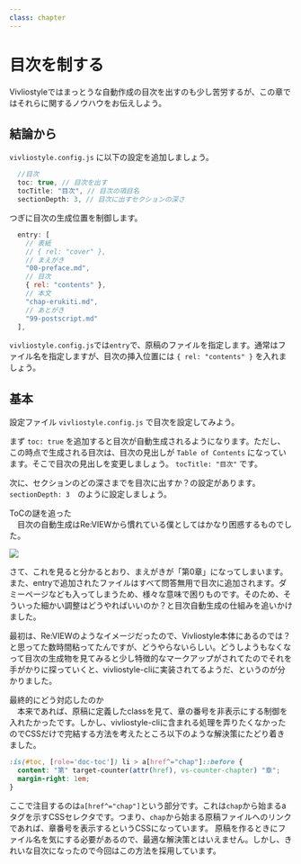 ```yaml
---
class: chapter
---
```


# 目次を制する

Vivliostyleではまっとうな自動作成の目次を出すのも少し苦労するが、この章ではそれらに関するノウハウをお伝えしよう。

## 結論から

`vivliostyle.config.js` に以下の設定を追加しましょう。

```js:vivliostyle.config.js
  //目次
  toc: true, // 目次を出す
  tocTitle: "目次", // 目次の項目名
  sectionDepth: 3, // 目次に出すセクションの深さ
```

つぎに目次の生成位置を制御します。

```js:vivliostyle.config.js
  entry: [
    // 表紙
    // { rel: "cover" },
    // まえがき
    "00-preface.md",
    // 目次
    { rel: "contents" },
    // 本文
    "chap-erukiti.md",
    // あとがき
    "99-postscript.md"
  ],
```

`vivliostyle.config.js`では`entry`で、原稿のファイルを指定します。通常はファイル名を指定しますが、目次の挿入位置には `{ rel: "contents" }` を入れましょう。

## 基本

設定ファイル `vivliostyle.config.js` で目次を設定してみよう。

まず `toc: true` を追加すると目次が自動生成されるようになります。ただし、この時点で生成される目次は、目次の見出しが `Table of Contents` になっています。そこで目次の見出しを変更しましょう。 `tocTitle: "目次"` です。

次に、セクションのどの深さまでを目次に出すか？の設定があります。`sectionDepth: 3`　のように設定しましょう。

<div class="column">
<div class="column-title">ToCの謎を追った</div>
　目次の自動生成はRe:VIEWから慣れている僕としてはかなり困惑するものでした。

![](images/chap-vivliostyle/toc.png)

さて、これを見ると分かるとおり、まえがきが「第0章」になってしまいます。また、entryで追加されたファイルはすべて問答無用で目次に追加されます。ダミーページなども入ってしまうため、様々な意味で困りものです。そのため、そういった細かい調整はどうやればいいのか？と目次自動生成の仕組みを追いかけました。

最初は、Re:VIEWのようなイメージだったので、Vivliostyle本体にあるのでは？と思ってた数時間粘ってたんですが、どうやらないらしい。どうしようもなくなって目次の生成物を見てみると少し特徴的なマークアップがされてたのでそれを手がかりに探っていくと、vivliostyle-cliに実装されてるようだ、というのが分かりました。

</div>

<div class="column">
<div class="column-title">最終的にどう対応したのか</div>
　本来であれば、原稿に定義したclassを見て、章の番号を非表示にする制御を入れたかったです。しかし、vivliostyle-cliに含まれる処理を弄りたくなかったのでCSSだけで完結する方法を考えたところ以下のような解決策にたどり着きました。

```css
:is(#toc, [role='doc-toc']) li > a[href^="chap"]::before {
  content: "第" target-counter(attr(href), vs-counter-chapter) "章";
  margin-right: 1em;
}
```

ここで注目するのは`a[href^="chap"]`という部分です。これは`chap`から始まるaタグを示すCSSセレクタです。つまり、`chap`から始まる原稿ファイルへのリンクであれば、章番号を表示するというCSSになっています。
原稿を作るときにファイル名を気にする必要があるので、最適な解決策とはいえません。しかし、きれいな目次になったので今回はこの方法を採用しています。
</div>

